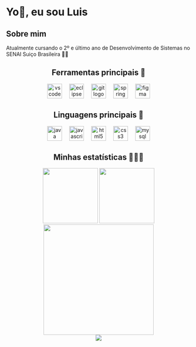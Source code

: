 <h1 align="left">Yo👋, eu sou Luis</h1>

<h2 align="left">Sobre mim</h2>

<p align="left">Atualmente cursando o 2º e último ano de Desenvolvimento de Sistemas no SENAI Suiço Brasileira 🏫📖</p>

<h2 align="center">Ferramentas principais 🔧</h2>

<div align="center">
  <img src="https://cdn.jsdelivr.net/gh/devicons/devicon/icons/vscode/vscode-original.svg" height="40" alt="vscode logo" />
  <img width="12" />
  <img src="https://skillicons.dev/icons?i=eclipse" height="40" alt="eclipse logo" />
  <img width="12" />
  <img src="https://skillicons.dev/icons?i=git" height="40" alt="git logo" />
  <img width="12" />
  <img src="https://skillicons.dev/icons?i=spring" height="40" alt="spring logo" />
  <img width="12" />
  <img src="https://skillicons.dev/icons?i=figma" height="40" alt="figma logo" />
</div>

<h2 align="center">Linguagens principais 👾</h2>

<div align="center">
  <img src="https://cdn.jsdelivr.net/gh/devicons/devicon/icons/java/java-original.svg" height="40" alt="java logo" />
  <img width="12" />
  <img src="https://cdn.jsdelivr.net/gh/devicons/devicon/icons/javascript/javascript-plain.svg" height="40" alt="javascript logo" />
  <img width="12" />
  <img src="https://cdn.jsdelivr.net/gh/devicons/devicon/icons/html5/html5-original.svg" height="40" alt="html5 logo" />
  <img width="12" />
  <img src="https://cdn.jsdelivr.net/gh/devicons/devicon/icons/css3/css3-original.svg" height="40" alt="css3 logo" />
  <img width="12" />
  <img src="https://cdn.jsdelivr.net/gh/devicons/devicon/icons/mysql/mysql-original.svg" height="40" alt="mysql logo" />
</div>

<h2 align="center">Minhas estatísticas 🧑🏻‍💻</h2>

<div align="center">
  <!-- Stats -->
  <img src="https://github-readme-stats.vercel.app/api?username=LuisCantieri&show_icons=true&theme=midnight-purple&count_private=true&hide_border=false" height="150" />
  
  <!-- Linguagens -->
  <img src="https://github-readme-stats.vercel.app/api/top-langs/?username=LuisCantieri&layout=compact&theme=midnight-purple&langs_count=6&hide_border=false" height="150" />

<!-- Graph -->
<div align="center">
  <img src="https://github-readme-activity-graph.vercel.app/graph?username=LuisCantieri&theme=react-dark&area=true&hide_border=false" height="300" />
</div>

<!-- Contador de visitas -->
<div align="center">
  <img src="https://profile-counter.glitch.me/LuisCantieri/count.svg?" />
</div>
